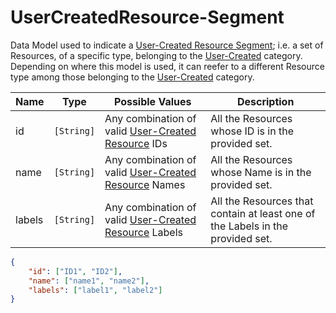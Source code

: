 # UserCreatedResource-Segment

Data Model used to indicate a [User-Created Resource Segment](/api/reference/resources/user-created/index.md); i.e. a set of Resources, of a specific type, belonging to the [User-Created](/api/reference/resources/user-created/index.md) category.
Depending on where this model is used, it can reefer to a different Resource type among those belonging to the [User-Created](/api/reference/resources/resources/user-created/index.md) category.


Name        |Type      | Possible Values |  Description
------------|----------|----------------|-----------
id | `[String]` | Any combination of valid [User-Created Resource](/api/reference/resources/user-created/index.md) IDs | All the Resources whose ID is in the provided set.
name | `[String]` | Any combination of valid [User-Created Resource](/api/reference/resources/user-created/index.md) Names | All the Resources whose Name is in the provided set.
labels | `[String]`  | Any combination of valid [User-Created Resource](/api/reference/resources/user-created/index.md) Labels | All the Resources that contain at least one of the Labels in the provided set.


```json
{
    "id": ["ID1", "ID2"],
    "name": ["name1", "name2"],
    "labels": ["label1", "label2"]
}
```
